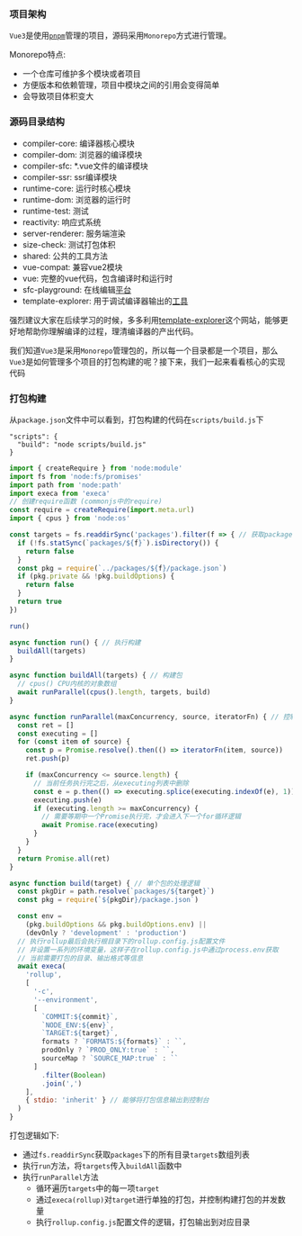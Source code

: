 ### 项目架构
`Vue3`是使用[`pnpm`](https://pnpm.io/)管理的项目，源码采用`Monorepo`方式进行管理。

Monorepo特点:

- 一个仓库可维护多个模块或者项目
- 方便版本和依赖管理，项目中模块之间的引用会变得简单
- 会导致项目体积变大

### 源码目录结构
- compiler-core: 编译器核心模块
- compiler-dom: 浏览器的编译模块
- compiler-sfc: *.vue文件的编译模块
- compiler-ssr: ssr编译模块
- runtime-core: 运行时核心模块
- runtime-dom: 浏览器的运行时
- runtime-test: 测试
- reactivity: 响应式系统
- server-renderer: 服务端渲染
- size-check: 测试打包体积
- shared: 公共的工具方法
- vue-compat: 兼容vue2模块
- vue: 完整的vue代码，包含编译时和运行时
- sfc-playground: 在线编辑[平台](https://sfc.vuejs.org)
- template-explorer: 用于调试编译器输出的[工具](https://template-explorer.vuejs.org)

强烈建议大家在后续学习的时候，多多利用[template-explorer](https://template-explorer.vuejs.org)这个网站，能够更好地帮助你理解编译的过程，理清编译器的产出代码。

我们知道`Vue3`是采用`Monorepo`管理包的，所以每一个目录都是一个项目，那么`Vue3`是如何管理多个项目的打包构建的呢？接下来，我们一起来看看核心的实现代码

### 打包构建
从`package.json`文件中可以看到，打包构建的代码在`scripts/build.js`下
```json[1]
"scripts": {
  "build": "node scripts/build.js"
}
```
```js
import { createRequire } from 'node:module'
import fs from 'node:fs/promises'
import path from 'node:path'
import execa from 'execa'
// 创建require函数 (commonjs中的require)
const require = createRequire(import.meta.url)
import { cpus } from 'node:os'

const targets = fs.readdirSync('packages').filter(f => { // 获取packages目录下的目录
  if (!fs.statSync(`packages/${f}`).isDirectory()) {
    return false
  }
  const pkg = require(`../packages/${f}/package.json`)
  if (pkg.private && !pkg.buildOptions) {
    return false
  }
  return true
})

run()

async function run() { // 执行构建
  buildAll(targets)
}

async function buildAll(targets) { // 构建包
  // cpus() CPU内核的对象数组
  await runParallel(cpus().length, targets, build)
}

async function runParallel(maxConcurrency, source, iteratorFn) { // 控制并发构建的数量
  const ret = []
  const executing = []
  for (const item of source) {
    const p = Promise.resolve().then(() => iteratorFn(item, source))
    ret.push(p)

    if (maxConcurrency <= source.length) {
      // 当前任务执行完之后，从executing列表中删除
      const e = p.then(() => executing.splice(executing.indexOf(e), 1))
      executing.push(e)
      if (executing.length >= maxConcurrency) {
        // 需要等期中一个Promise执行完，才会进入下一个for循环逻辑
        await Promise.race(executing)
      }
    }
  }
  return Promise.all(ret)
}

async function build(target) { // 单个包的处理逻辑
  const pkgDir = path.resolve(`packages/${target}`)
  const pkg = require(`${pkgDir}/package.json`)

  const env =
    (pkg.buildOptions && pkg.buildOptions.env) ||
    (devOnly ? 'development' : 'production')
  // 执行rollup最后会执行根目录下的rollup.config.js配置文件
  // 并设置一系列的环境变量，这样子在rollup.config.js中通过process.env获取
  // 当前需要打包的目录、输出格式等信息
  await execa(
    'rollup',
    [
      '-c',
      '--environment',
      [
        `COMMIT:${commit}`,
        `NODE_ENV:${env}`,
        `TARGET:${target}`, 
        formats ? `FORMATS:${formats}` : ``,
        prodOnly ? `PROD_ONLY:true` : ``,
        sourceMap ? `SOURCE_MAP:true` : ``
      ]
        .filter(Boolean)
        .join(',')
    ],
    { stdio: 'inherit' } // 能够将打包信息输出到控制台
  )
}
```
打包逻辑如下:

- 通过`fs.readdirSync`获取`packages`下的所有目录`targets`数组列表
- 执行`run`方法，将`targets`传入`buildAll`函数中
- 执行`runParallel`方法
  - 循环遍历`targets`中的每一项`target`
  - 通过`execa(rollup)`对`target`进行单独的打包，并控制构建打包的并发数量
  - 执行`rollup.config.js`配置文件的逻辑，打包输出到对应目录
